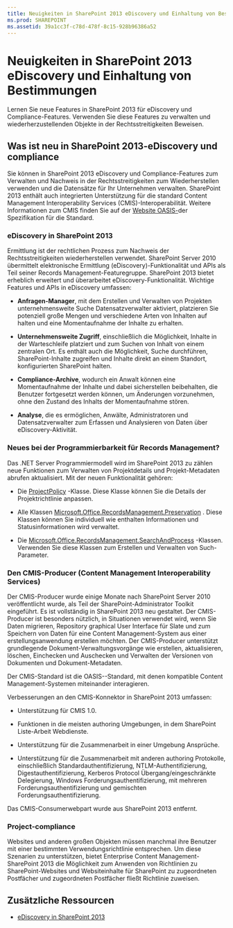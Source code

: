 ```yaml
---
title: Neuigkeiten in SharePoint 2013 eDiscovery und Einhaltung von Bestimmungen
ms.prod: SHAREPOINT
ms.assetid: 39a1cc3f-c78d-478f-8c15-928b96386a52
---
```



# Neuigkeiten in SharePoint 2013 eDiscovery und Einhaltung von Bestimmungen
Lernen Sie neue Features in SharePoint 2013 für eDiscovery und Compliance-Features. Verwenden Sie diese Features zu verwalten und wiederherzustellenden Objekte in der Rechtsstreitigkeiten Beweisen.
## Was ist neu in SharePoint 2013-eDiscovery und compliance

Sie können in SharePoint 2013 eDiscovery und Compliance-Features zum Verwalten und Nachweis in der Rechtsstreitigkeiten zum Wiederherstellen verwenden und die Datensätze für Ihr Unternehmen verwalten. SharePoint 2013 enthält auch integrierten Unterstützung für die standard Content Management Interoperability Services (CMIS)-Interoperabilität. Weitere Informationen zum CMIS finden Sie auf der  [Website OASIS-](https://www.oasis-open.org/committees/tc_home.php?wg_abbrev=cmis)der Spezifikation für die Standard.
  
    
    

### eDiscovery in SharePoint 2013

Ermittlung ist der rechtlichen Prozess zum Nachweis der Rechtsstreitigkeiten wiederherstellen verwendet. SharePoint Server 2010 übermittelt elektronische Ermittlung (eDiscovery)-Funktionalität und APIs als Teil seiner Records Management-Featuregruppe. SharePoint 2013 bietet erheblich erweitert und überarbeitet eDiscovery-Funktionalität. Wichtige Features und APIs in eDiscovery umfassen:
  
    
    

- **Anfragen-Manager**, mit dem Erstellen und Verwalten von Projekten unternehmensweite Suche Datensatzverwalter aktiviert, platzieren Sie potenziell große Mengen und verschiedene Arten von Inhalten auf halten und eine Momentaufnahme der Inhalte zu erhalten.
    
  
- **Unternehmensweite Zugriff**, einschließlich die Möglichkeit, Inhalte in der Warteschleife platziert und zum Suchen von Inhalt von einem zentralen Ort. Es enthält auch die Möglichkeit, Suche durchführen, SharePoint-Inhalte zugreifen und Inhalte direkt an einem Standort, konfigurierten SharePoint halten.
    
  
- **Compliance-Archive**, wodurch ein Anwalt können eine Momentaufnahme der Inhalte und dabei sicherstellen beibehalten, die Benutzer fortgesetzt werden können, um Änderungen vorzunehmen, ohne den Zustand des Inhalts der Momentaufnahme stören.
    
  
- **Analyse**, die es ermöglichen, Anwälte, Administratoren und Datensatzverwalter zum Erfassen und Analysieren von Daten über eDiscovery-Aktivität.
    
  

### Neues bei der Programmierbarkeit für Records Management?

Das .NET Server Programmiermodell wird im SharePoint 2013 zu zählen neue Funktionen zum Verwalten von Projektdetails und Projekt-Metadaten abrufen aktualisiert. Mit der neuen Funktionalität gehören:
  
    
    

- Die  [ProjectPolicy](https://msdn.microsoft.com/library/Microsoft.Office.RecordsManagement.InformationPolicy.ProjectPolicy.aspx) -Klasse. Diese Klasse können Sie die Details der Projektrichtlinie anpassen.
    
  
- Alle Klassen  [Microsoft.Office.RecordsManagement.Preservation](https://msdn.microsoft.com/library/Microsoft.Office.RecordsManagement.Preservation.aspx) . Diese Klassen können Sie individuell wie enthalten Informationen und Statusinformationen wird verwaltet.
    
  
- Die  [Microsoft.Office.RecordsManagement.SearchAndProcess](https://msdn.microsoft.com/library/Microsoft.Office.RecordsManagement.SearchAndProcess.aspx) -Klassen. Verwenden Sie diese Klassen zum Erstellen und Verwalten von Such-Parameter.
    
  

### Den CMIS-Producer (Content Management Interoperability Services)

Der CMIS-Producer wurde einige Monate nach SharePoint Server 2010 veröffentlicht wurde, als Teil der SharePoint-Administrator Toolkit eingeführt. Es ist vollständig in SharePoint 2013 neu gestaltet. Der CMIS-Producer ist besonders nützlich, in Situationen verwendet wird, wenn Sie Daten migrieren, Repository graphical User Interface für Slate und zum Speichern von Daten für eine Content Management-System aus einer erstellungsanwendung erstellen möchten. Der CMIS-Producer unterstützt grundlegende Dokument-Verwaltungsvorgänge wie erstellen, aktualisieren, löschen, Einchecken und Auschecken und Verwalten der Versionen von Dokumenten und Dokument-Metadaten.
  
    
    
Der CMIS-Standard ist die OASIS--Standard, mit denen kompatible Content Management-Systemen miteinander interagieren.
  
    
    
Verbesserungen an den CMIS-Konnektor in SharePoint 2013 umfassen:
  
    
    

- Unterstützung für CMIS 1.0.
    
  
- Funktionen in die meisten authoring Umgebungen, in dem SharePoint Liste-Arbeit Webdienste.
    
  
- Unterstützung für die Zusammenarbeit in einer Umgebung Ansprüche.
    
  
- Unterstützung für die Zusammenarbeit mit anderen authoring Protokolle, einschließlich Standardauthentifizierung, NTLM-Authentifizierung, Digestauthentifizierung, Kerberos Protocol Übergang/eingeschränkte Delegierung, Windows Forderungsauthentifizierung, mit mehreren Forderungsauthentifizierung und gemischten Forderungsauthentifizierung.
    
  
Das CMIS-Consumerwebpart wurde aus SharePoint 2013 entfernt.
  
    
    

### Project-compliance

Websites und anderen großen Objekten müssen manchmal ihre Benutzer mit einer bestimmten Verwendungsrichtlinie entsprechen. Um diese Szenarien zu unterstützen, bietet Enterprise Content Management- SharePoint 2013 die Möglichkeit zum Anwenden von Richtlinien zu SharePoint-Websites und Websiteinhalte für SharePoint zu zugeordneten Postfächer und zugeordneten Postfächer fließt Richtlinie zuweisen.
  
    
    

## Zusätzliche Ressourcen
<a name="bk_addresources"> </a>


-  [eDiscovery in SharePoint 2013](ediscovery-in-sharepoint-2013.md)
    
  

